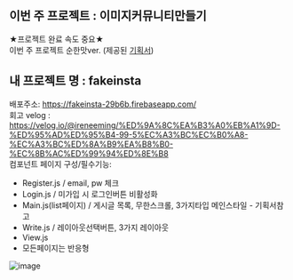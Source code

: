 ## 이번 주 프로젝트 : 이미지커뮤니티만들기  
★프로젝트 완료 속도 중요★<br/>
이번 주 프로젝트 
순한맛ver. (제공된 <a href="https://www.figma.com/file/5GhEvvI68oIM7xOm6p3mIO/%EC%9D%B4%EB%AF%B8%EC%A7%80-%EC%BB%A4%EB%AE%A4%EB%8B%88%ED%8B%B0?node-id=1%3A2">기획서</a>) 


## 내 프로젝트 명 : fakeinsta <br/>

배포주소: https://fakeinsta-29b6b.firebaseapp.com/<br/>
회고 velog : https://velog.io/@ireneeming/%ED%9A%8C%EA%B3%A0%EB%A1%9D-%ED%95%AD%ED%95%B4-99-5%EC%A3%BC%EC%B0%A8-%EC%A3%BC%ED%8A%B9%EA%B8%B0-%EC%8B%AC%ED%99%94%ED%8E%B8
<br/>
컴포넌트 페이지 구성/필수기능: <br/>

* Register.js / email, pw 체크
* Login.js / 미가입 시 로그인버튼 비활성화
* Main.js(list페이지) / 게시글 목록, 무한스크롤, 3가지타입 메인스타일 - 기획서참고 
* Write.js / 레이아웃선택버튼, 3가지 레이아웃 
* View.js 
* 모든페이지는 반응형 


![image](https://user-images.githubusercontent.com/63698668/143990062-383f1b28-d1b9-469f-859f-c4a95941f039.png)



